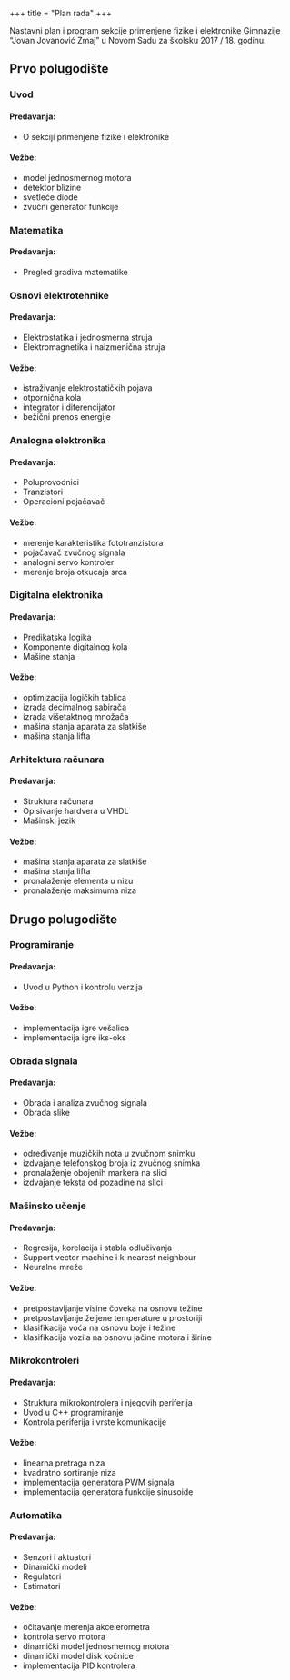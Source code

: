 +++
title = "Plan rada"
+++

Nastavni plan i program sekcije primenjene fizike i elektronike Gimnazije “Jovan Jovanović Zmaj” u Novom Sadu za školsku 2017 / 18. godinu.

## Prvo polugodište

### Uvod

#### Predavanja:
- O sekciji primenjene fizike i elektronike

#### Vežbe:
- model jednosmernog motora
- detektor blizine
- svetleće diode
- zvučni generator funkcije



### Matematika

#### Predavanja:
- Pregled gradiva matematike



### Osnovi elektrotehnike

#### Predavanja:
- Elektrostatika i jednosmerna struja
- Elektromagnetika i naizmenična struja

#### Vežbe:
- istraživanje elektrostatičkih pojava
- otpornična kola
- integrator i diferencijator
- bežični prenos energije



### Analogna elektronika

#### Predavanja:
- Poluprovodnici
- Tranzistori
- Operacioni pojačavač

#### Vežbe:
- merenje karakteristika fototranzistora
- pojačavač zvučnog signala
- analogni servo kontroler
- merenje broja otkucaja srca



### Digitalna elektronika

#### Predavanja:
- Predikatska logika
- Komponente digitalnog kola
- Mašine stanja

#### Vežbe:
- optimizacija logičkih tablica
- izrada decimalnog sabirača
- izrada višetaktnog množača
- mašina stanja aparata za slatkiše
- mašina stanja lifta



### Arhitektura računara

#### Predavanja:
- Struktura računara
- Opisivanje hardvera u VHDL
- Mašinski jezik

#### Vežbe:
- mašina stanja aparata za slatkiše
- mašina stanja lifta
- pronalaženje elementa u nizu
- pronalaženje maksimuma niza



## Drugo polugodište

### Programiranje

#### Predavanja:
- Uvod u Python i kontrolu verzija

#### Vežbe:
- implementacija igre vešalica
- implementacija igre iks-oks



### Obrada signala

#### Predavanja:
- Obrada i analiza zvučnog signala
- Obrada slike

#### Vežbe:
- određivanje muzičkih nota u zvučnom snimku
- izdvajanje telefonskog broja iz zvučnog snimka
- pronalaženje obojenih markera na slici
- izdvajanje teksta od pozadine na slici



### Mašinsko učenje

#### Predavanja:
- Regresija, korelacija i stabla odlučivanja
- Support vector machine i k-nearest neighbour
- Neuralne mreže

#### Vežbe:
- pretpostavljanje visine čoveka na osnovu težine
- pretpostavljanje željene temperature u prostoriji
- klasifikacija voća na osnovu boje i težine
- klasifikacija vozila na osnovu jačine motora i širine



### Mikrokontroleri

#### Predavanja:
- Struktura mikrokontrolera i njegovih periferija
- Uvod u C++ programiranje
- Kontrola periferija i vrste komunikacije

#### Vežbe:
- linearna pretraga niza
- kvadratno sortiranje niza
- implementacija generatora PWM signala
- implementacija generatora funkcije sinusoide



### Automatika

#### Predavanja:
- Senzori i aktuatori
- Dinamički modeli
- Regulatori
- Estimatori

#### Vežbe:
- očitavanje merenja akcelerometra
- kontrola servo motora
- dinamički model jednosmernog motora
- dinamički model disk kočnice
- implementacija PID kontrolera
